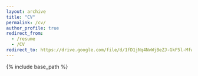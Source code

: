 ```yaml
---
layout: archive
title: "CV"
permalink: /cv/
author_profile: true
redirect_from:
  - /resume
  - /CV
redirect_to: https://drive.google.com/file/d/1fD1jNq4NvWjBeZJ-GkF5l-Mfwlhy_-rW/view?usp=sharing
---
```


{% include base_path %}